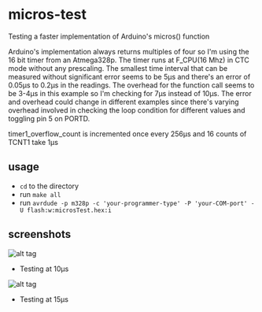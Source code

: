 # micros-test

Testing a faster implementation of Arduino's micros() function


Arduino's implementation always returns multiples of four so I'm using the 16 bit timer 
from an Atmega328p. The timer runs at F_CPU(16 Mhz) in CTC mode without any prescaling.
The smallest time interval that can be measured without significant error seems to be 5µs
and there's an error of 0.05µs to 0.2µs in the readings. The overhead for the function call seems to
be 3-4µs in this example so I'm checking for 7µs instead of 10µs. The error and overhead could change 
in different examples since there's varying overhead involved in checking the loop condition for 
different values and toggling pin 5 on PORTD. 

timer1_overflow_count is incremented once every 256µs and 16 counts of TCNT1 take 1µs

## usage

* `cd` to the directory
* run `make all`
* run  `avrdude -p m328p -c 'your-programmer-type' -P 'your-COM-port' -U flash:w:microsTest.hex:i`

## screenshots

![alt tag](http://imgur.com/98YxzRy.png?1)
* Testing at 10µs

![alt tag](http://i.imgur.com/jODWywt.png?1)
* Testing at 15µs